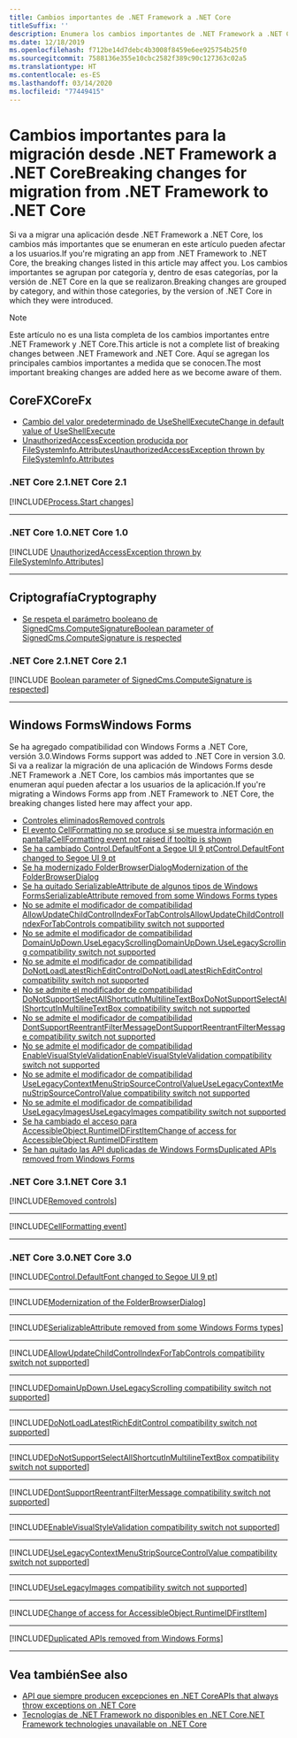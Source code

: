 ```yaml
---
title: Cambios importantes de .NET Framework a .NET Core
titleSuffix: ''
description: Enumera los cambios importantes de .NET Framework a .NET Core.
ms.date: 12/18/2019
ms.openlocfilehash: f712be14d7debc4b3008f8459e6ee925754b25f0
ms.sourcegitcommit: 7588136e355e10cbc2582f389c90c127363c02a5
ms.translationtype: HT
ms.contentlocale: es-ES
ms.lasthandoff: 03/14/2020
ms.locfileid: "77449415"
---
```

# <a name="breaking-changes-for-migration-from-net-framework-to-net-core"></a><span data-ttu-id="da0b4-103">Cambios importantes para la migración desde .NET Framework a .NET Core</span><span class="sxs-lookup"><span data-stu-id="da0b4-103">Breaking changes for migration from .NET Framework to .NET Core</span></span>

<span data-ttu-id="da0b4-104">Si va a migrar una aplicación desde .NET Framework a .NET Core, los cambios más importantes que se enumeran en este artículo pueden afectar a los usuarios.</span><span class="sxs-lookup"><span data-stu-id="da0b4-104">If you're migrating an app from .NET Framework to .NET Core, the breaking changes listed in this article may affect you.</span></span> <span data-ttu-id="da0b4-105">Los cambios importantes se agrupan por categoría y, dentro de esas categorías, por la versión de .NET Core en la que se realizaron.</span><span class="sxs-lookup"><span data-stu-id="da0b4-105">Breaking changes are grouped by category, and within those categories, by the version of .NET Core in which they were introduced.</span></span>

> [!NOTE]
> <span data-ttu-id="da0b4-106">Este artículo no es una lista completa de los cambios importantes entre .NET Framework y .NET Core.</span><span class="sxs-lookup"><span data-stu-id="da0b4-106">This article is not a complete list of breaking changes between .NET Framework and .NET Core.</span></span> <span data-ttu-id="da0b4-107">Aquí se agregan los principales cambios importantes a medida que se conocen.</span><span class="sxs-lookup"><span data-stu-id="da0b4-107">The most important breaking changes are added here as we become aware of them.</span></span>

## <a name="corefx"></a><span data-ttu-id="da0b4-108">CoreFX</span><span class="sxs-lookup"><span data-stu-id="da0b4-108">CoreFx</span></span>

- [<span data-ttu-id="da0b4-109">Cambio del valor predeterminado de UseShellExecute</span><span class="sxs-lookup"><span data-stu-id="da0b4-109">Change in default value of UseShellExecute</span></span>](#change-in-default-value-of-useshellexecute)
- [<span data-ttu-id="da0b4-110">UnauthorizedAccessException producida por FileSystemInfo.Attributes</span><span class="sxs-lookup"><span data-stu-id="da0b4-110">UnauthorizedAccessException thrown by FileSystemInfo.Attributes</span></span>](#unauthorizedaccessexception-thrown-by-filesysteminfoattributes)

### <a name="net-core-21"></a><span data-ttu-id="da0b4-111">.NET Core 2.1</span><span class="sxs-lookup"><span data-stu-id="da0b4-111">.NET Core 2.1</span></span>

[!INCLUDE[Process.Start changes](~/includes/core-changes/corefx/2.1/process-start-changes.md)]

***

### <a name="net-core-10"></a><span data-ttu-id="da0b4-112">.NET Core 1.0</span><span class="sxs-lookup"><span data-stu-id="da0b4-112">.NET Core 1.0</span></span>

[!INCLUDE [UnauthorizedAccessException thrown by FileSystemInfo.Attributes](~/includes/core-changes/corefx/1.0/filesysteminfo-attributes-exceptions.md)]

***

## <a name="cryptography"></a><span data-ttu-id="da0b4-113">Criptografía</span><span class="sxs-lookup"><span data-stu-id="da0b4-113">Cryptography</span></span>

- [<span data-ttu-id="da0b4-114">Se respeta el parámetro booleano de SignedCms.ComputeSignature</span><span class="sxs-lookup"><span data-stu-id="da0b4-114">Boolean parameter of SignedCms.ComputeSignature is respected</span></span>](#boolean-parameter-of-signedcmscomputesignature-is-respected)

### <a name="net-core-21"></a><span data-ttu-id="da0b4-115">.NET Core 2.1</span><span class="sxs-lookup"><span data-stu-id="da0b4-115">.NET Core 2.1</span></span>

[!INCLUDE [Boolean parameter of SignedCms.ComputeSignature is respected](~/includes/core-changes/cryptography/2.1/compute-signature-silent-parameter.md)]

***

## <a name="windows-forms"></a><span data-ttu-id="da0b4-116">Windows Forms</span><span class="sxs-lookup"><span data-stu-id="da0b4-116">Windows Forms</span></span>

<span data-ttu-id="da0b4-117">Se ha agregado compatibilidad con Windows Forms a .NET Core, versión 3.0.</span><span class="sxs-lookup"><span data-stu-id="da0b4-117">Windows Forms support was added to .NET Core in version 3.0.</span></span> <span data-ttu-id="da0b4-118">Si va a realizar la migración de una aplicación de Windows Forms desde .NET Framework a .NET Core, los cambios más importantes que se enumeran aquí pueden afectar a los usuarios de la aplicación.</span><span class="sxs-lookup"><span data-stu-id="da0b4-118">If you're migrating a Windows Forms app from .NET Framework to .NET Core, the breaking changes listed here may affect your app.</span></span>

- [<span data-ttu-id="da0b4-119">Controles eliminados</span><span class="sxs-lookup"><span data-stu-id="da0b4-119">Removed controls</span></span>](#removed-controls)
- [<span data-ttu-id="da0b4-120">El evento CellFormatting no se produce si se muestra información en pantalla</span><span class="sxs-lookup"><span data-stu-id="da0b4-120">CellFormatting event not raised if tooltip is shown</span></span>](#cellformatting-event-not-raised-if-tooltip-is-shown)
- [<span data-ttu-id="da0b4-121">Se ha cambiado Control.DefaultFont a Segoe UI 9 pt</span><span class="sxs-lookup"><span data-stu-id="da0b4-121">Control.DefaultFont changed to Segoe UI 9 pt</span></span>](#default-control-font-changed-to-segoe-ui-9-pt)
- [<span data-ttu-id="da0b4-122">Se ha modernizado FolderBrowserDialog</span><span class="sxs-lookup"><span data-stu-id="da0b4-122">Modernization of the FolderBrowserDialog</span></span>](#modernization-of-the-folderbrowserdialog)
- [<span data-ttu-id="da0b4-123">Se ha quitado SerializableAttribute de algunos tipos de Windows Forms</span><span class="sxs-lookup"><span data-stu-id="da0b4-123">SerializableAttribute removed from some Windows Forms types</span></span>](#serializableattribute-removed-from-some-windows-forms-types)
- [<span data-ttu-id="da0b4-124">No se admite el modificador de compatibilidad AllowUpdateChildControlIndexForTabControls</span><span class="sxs-lookup"><span data-stu-id="da0b4-124">AllowUpdateChildControlIndexForTabControls compatibility switch not supported</span></span>](#allowupdatechildcontrolindexfortabcontrols-compatibility-switch-not-supported)
- [<span data-ttu-id="da0b4-125">No se admite el modificador de compatibilidad DomainUpDown.UseLegacyScrolling</span><span class="sxs-lookup"><span data-stu-id="da0b4-125">DomainUpDown.UseLegacyScrolling compatibility switch not supported</span></span>](#domainupdownuselegacyscrolling-compatibility-switch-not-supported)
- [<span data-ttu-id="da0b4-126">No se admite el modificador de compatibilidad DoNotLoadLatestRichEditControl</span><span class="sxs-lookup"><span data-stu-id="da0b4-126">DoNotLoadLatestRichEditControl compatibility switch not supported</span></span>](#donotloadlatestricheditcontrol-compatibility-switch-not-supported)
- [<span data-ttu-id="da0b4-127">No se admite el modificador de compatibilidad DoNotSupportSelectAllShortcutInMultilineTextBox</span><span class="sxs-lookup"><span data-stu-id="da0b4-127">DoNotSupportSelectAllShortcutInMultilineTextBox compatibility switch not supported</span></span>](#donotsupportselectallshortcutinmultilinetextbox-compatibility-switch-not-supported)
- [<span data-ttu-id="da0b4-128">No se admite el modificador de compatibilidad DontSupportReentrantFilterMessage</span><span class="sxs-lookup"><span data-stu-id="da0b4-128">DontSupportReentrantFilterMessage compatibility switch not supported</span></span>](#dontsupportreentrantfiltermessage-compatibility-switch-not-supported)
- [<span data-ttu-id="da0b4-129">No se admite el modificador de compatibilidad EnableVisualStyleValidation</span><span class="sxs-lookup"><span data-stu-id="da0b4-129">EnableVisualStyleValidation compatibility switch not supported</span></span>](#enablevisualstylevalidation-compatibility-switch-not-supported)
- [<span data-ttu-id="da0b4-130">No se admite el modificador de compatibilidad UseLegacyContextMenuStripSourceControlValue</span><span class="sxs-lookup"><span data-stu-id="da0b4-130">UseLegacyContextMenuStripSourceControlValue compatibility switch not supported</span></span>](#uselegacycontextmenustripsourcecontrolvalue-compatibility-switch-not-supported)
- [<span data-ttu-id="da0b4-131">No se admite el modificador de compatibilidad UseLegacyImages</span><span class="sxs-lookup"><span data-stu-id="da0b4-131">UseLegacyImages compatibility switch not supported</span></span>](#uselegacyimages-compatibility-switch-not-supported)
- [<span data-ttu-id="da0b4-132">Se ha cambiado el acceso para AccessibleObject.RuntimeIDFirstItem</span><span class="sxs-lookup"><span data-stu-id="da0b4-132">Change of access for AccessibleObject.RuntimeIDFirstItem</span></span>](#change-of-access-for-accessibleobjectruntimeidfirstitem)
- [<span data-ttu-id="da0b4-133">Se han quitado las API duplicadas de Windows Forms</span><span class="sxs-lookup"><span data-stu-id="da0b4-133">Duplicated APIs removed from Windows Forms</span></span>](#duplicated-apis-removed-from-windows-forms)

### <a name="net-core-31"></a><span data-ttu-id="da0b4-134">.NET Core 3.1</span><span class="sxs-lookup"><span data-stu-id="da0b4-134">.NET Core 3.1</span></span>

[!INCLUDE[Removed controls](~/includes/core-changes/windowsforms/3.1/remove-controls-3.1.md)]

***

[!INCLUDE[CellFormatting event](~/includes/core-changes/windowsforms/3.1/cellformatting-event-not-raised.md)]

***

### <a name="net-core-30"></a><span data-ttu-id="da0b4-135">.NET Core 3.0</span><span class="sxs-lookup"><span data-stu-id="da0b4-135">.NET Core 3.0</span></span>

[!INCLUDE[Control.DefaultFont changed to Segoe UI 9 pt](~/includes/core-changes/windowsforms/3.0/control-defaultfont-changed.md)]

***

[!INCLUDE[Modernization of the FolderBrowserDialog](~/includes/core-changes/windowsforms/3.0/modernized-folderbrowserdialog.md)]

***

[!INCLUDE[SerializableAttribute removed from some Windows Forms types](~/includes/core-changes/windowsforms/3.0/remove-serializationattribute.md)]

***

[!INCLUDE[AllowUpdateChildControlIndexForTabControls compatibility switch not supported](~/includes/core-changes/windowsforms/3.0/deprecate-allowupdatechildcontrolindexfortabcontrols.md)]

***

[!INCLUDE[DomainUpDown.UseLegacyScrolling compatibility switch not supported](~/includes/core-changes/windowsforms/3.0/deprecate-uselegacyscrolling.md)]

***

[!INCLUDE[DoNotLoadLatestRichEditControl compatibility switch not supported](~/includes/core-changes/windowsforms/3.0/deprecate-donotloadlatestricheditcontrol.md)]

***

[!INCLUDE[DoNotSupportSelectAllShortcutInMultilineTextBox compatibility switch not supported](~/includes/core-changes/windowsforms/3.0/deprecate-donotsupportselectallshortcutinmultilinetextbox.md)]

***

[!INCLUDE[DontSupportReentrantFilterMessage compatibility switch not supported](~/includes/core-changes/windowsforms/3.0/deprecate-dontsupportreentrantfiltermessage.md)]

***

[!INCLUDE[EnableVisualStyleValidation compatibility switch not supported](~/includes/core-changes/windowsforms/3.0/deprecate-enablevisualstylevalidation.md)]

***

[!INCLUDE[UseLegacyContextMenuStripSourceControlValue compatibility switch not supported](~/includes/core-changes/windowsforms/3.0/deprecate-uselegacycontextmenustripsourcecontrolvalue.md)]

***

[!INCLUDE[UseLegacyImages compatibility switch not supported](~/includes/core-changes/windowsforms/3.0/deprecate-uselegacyimages.md)]

***

[!INCLUDE[Change of access for AccessibleObject.RuntimeIDFirstItem](~/includes/core-changes/windowsforms/3.0/changed-access-for-runtimeidfirstitem.md)]

***

[!INCLUDE[Duplicated APIs removed from Windows Forms](~/includes/core-changes/windowsforms/3.0/remove-duplicated-apis.md)]

***

## <a name="see-also"></a><span data-ttu-id="da0b4-136">Vea también</span><span class="sxs-lookup"><span data-stu-id="da0b4-136">See also</span></span>

- [<span data-ttu-id="da0b4-137">API que siempre producen excepciones en .NET Core</span><span class="sxs-lookup"><span data-stu-id="da0b4-137">APIs that always throw exceptions on .NET Core</span></span>](unsupported-apis.md)
- [<span data-ttu-id="da0b4-138">Tecnologías de .NET Framework no disponibles en .NET Core</span><span class="sxs-lookup"><span data-stu-id="da0b4-138">.NET Framework technologies unavailable on .NET Core</span></span>](../porting/net-framework-tech-unavailable.md)
